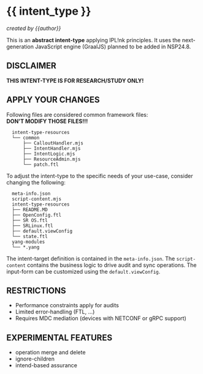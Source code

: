 # {{ intent_type }}
*created by {{author}}*

This is an **abstract intent-type** applying IPL!nk principles.
It uses the next-generation JavaScript engine (GraalJS) planned to be added in NSP24.8.

## DISCLAIMER
**THIS INTENT-TYPE IS FOR RESEARCH/STUDY ONLY!**

## APPLY YOUR CHANGES
Following files are considered common framework files:<br/>
**DON'T MODIFY THOSE FILES!!!**
```
  intent-type-resources
  └── common
      ├── CalloutHandler.mjs
      ├── IntentHandler.mjs
      ├── IntentLogic.mjs
      ├── ResourceAdmin.mjs
      └── patch.ftl
```

To adjust the intent-type to the specific needs of your use-case, consider changing the following:
```
  meta-info.json
  script-content.mjs
  intent-type-resources
  ├── README.MD
  ├── OpenConfig.ftl
  ├── SR OS.ftl
  ├── SRLinux.ftl
  ├── default.viewConfig
  └── state.ftl
  yang-modules
  └── *.yang
```

The intent-target definition is contained in the `meta-info.json`. The `script-content` contains the
business logic to drive audit and sync operations. The input-form can be customized using the
`default.viewConfig`.

## RESTRICTIONS
* Performance constraints apply for audits
* Limited error-handling (FTL, ...)
* Requires MDC mediation (devices with NETCONF or gRPC support)

## EXPERIMENTAL FEATURES
* operation merge and delete
* ignore-children
* intend-based assurance
